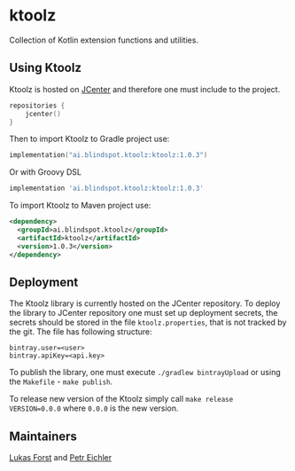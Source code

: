 # ktoolz
Collection of Kotlin extension functions and utilities. 

## Using Ktoolz
Ktoolz is hosted on [JCenter](https://bintray.com) and therefore one must include to the project.
```kotlin
repositories {
    jcenter()
}
```
Then to import Ktoolz to Gradle project use:
```Kotlin
implementation("ai.blindspot.ktoolz:ktoolz:1.0.3")
```
Or with Groovy DSL
```groovy
implementation 'ai.blindspot.ktoolz:ktoolz:1.0.3'
```
To import Ktoolz to Maven project use:
```xml
<dependency>
  <groupId>ai.blindspot.ktoolz</groupId>
  <artifactId>ktoolz</artifactId>
  <version>1.0.3</version>
</dependency>
```



## Deployment
The Ktoolz library is currently hosted on the JCenter repository.
To deploy the library to JCenter repository one must set up deployment secrets,
the secrets should be stored in the file `ktoolz.properties`, that is not tracked by the git.
The file has following structure:
```properties
bintray.user=<user>
bintray.apiKey=<api.key>
```
To publish the library, one must execute `./gradlew bintrayUpload` or using the `Makefile` - `make publish`.

To release new version of the Ktoolz simply call `make release VERSION=0.0.0` where `0.0.0` is the new version. 

## Maintainers
[Lukas Forst](https://github.com/LukasForst) and [Petr Eichler](https://github.com/Petr-Eichler)
